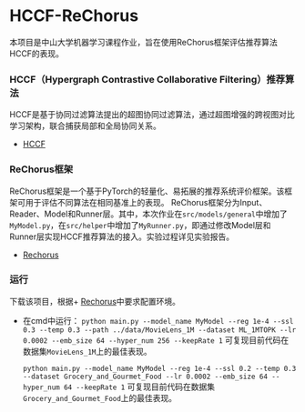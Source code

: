 # HCCF-ReChorus
本项目是中山大学机器学习课程作业，旨在使用ReChorus框架评估推荐算法HCCF的表现。

### HCCF（Hypergraph Contrastive Collaborative Filtering）推荐算法
HCCF是基于协同过滤算法提出的超图协同过滤算法，通过超图增强的跨视图对比学习架构，联合捕获局部和全局协同关系。
+ [HCCF](https://github.com/akaxlh/HCCF)

### ReChorus框架
ReChorus框架是一个基于PyTorch的轻量化、易拓展的推荐系统评价框架。该框架可用于评估不同算法在相同基准上的表现。
ReChorus框架分为Input、Reader、Model和Runner层。其中，本次作业在`src/models/general`中增加了`MyModel.py`，在`src/helper`中增加了`MyRunner.py`，即通过修改Model层和Runner层实现HCCF推荐算法的接入。实验过程详见实验报告。
+ [Rechorus](https://github.com/THUwangcy/ReChorus)

### 运行
下载该项目，根据+ [Rechorus](https://github.com/THUwangcy/ReChorus)中要求配置环境。
+ 在cmd中运行：
  `python main.py --model_name MyModel --reg 1e-4 --ssl 0.3 --temp 0.3 --path ../data/MovieLens_1M --dataset ML_1MTOPK --lr 0.0002 --emb_size 64 --hyper_num 256 --keepRate 1`
  可复现目前代码在数据集`MovieLens_1M`上的最佳表现。
  
  `python main.py --model_name MyModel --reg 1e-4 --ssl 0.2 --temp 0.3 --dataset Grocery_and_Gourmet_Food --lr 0.0002 --emb_size 64 --hyper_num 64 --keepRate 1`
  可复现目前代码在数据集`Grocery_and_Gourmet_Food`上的最佳表现。
